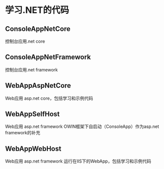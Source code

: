 # 学习.NET的代码
## ConsoleAppNetCore
控制台应用.net core
## ConsoleAppNetFramework 
控制台应用.net framework
## WebAppAspNetCore
Web应用 asp.net core，包括学习和示例代码
## WebAppSelfHost
Web应用 asp.net framework OWIN框架下自启动（ConsoleApp）作为asp.net framework的补充
## WebAppWebHost
Web应用 asp.net framework 运行在IIS下的WebApp，包括学习和示例代码
